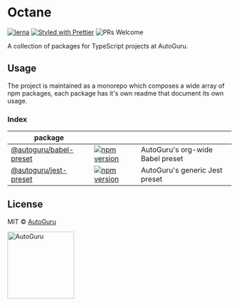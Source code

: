 # Octane

[![lerna](https://img.shields.io/badge/maintained%20with-lerna-cc00ff.svg?style=flat-square)](https://lernajs.io/)
[![Styled with Prettier](https://img.shields.io/badge/styled%20with-prettier-ff69b4.svg?style=flat-square)](https://github.com/prettier/prettier)
![PRs Welcome](https://img.shields.io/badge/PRs-welcome-brightgreen.svg?style=flat-square)

A collection of packages for TypeScript projects at AutoGuru.

## Usage

The project is maintained as a monorepo which composes a wide array of npm packages, each package has it's own readme that document its own usage.

### Index

| package                                         |                                                                                                                                                                                   |                                       |
| ----------------------------------------------- | --------------------------------------------------------------------------------------------------------------------------------------------------------------------------------- | ------------------------------------- |
| [@autoguru/babel-preset](packages/babel-preset) | [![npm version](http://img.shields.io/npm/v/@autoguru/babel-preset.svg?style=flat-square)](https://npmjs.org/package/@autoguru/babel-preset 'View @autoguru/babel-preset on npm') | AutoGuru&#x27;s org-wide Babel preset |
| [@autoguru/jest-preset](packages/jest-preset)   | [![npm version](http://img.shields.io/npm/v/@autoguru/jest-preset.svg?style=flat-square)](https://npmjs.org/package/@autoguru/jest-preset 'View @autoguru/jest-preset on npm')    | AutoGuru&#x27;s generic Jest preset   |

## License

MIT &copy; [AutoGuru](https://www.autoguru.com.au/)

<a href="http://www.autoguru.com.au/"><img src="https://cdn.autoguru.com.au/images/logos/autoguru.svg" alt="AutoGuru" width="150" /></a>
